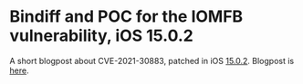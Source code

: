 # Bindiff and POC for the IOMFB vulnerability, iOS 15.0.2

A short blogpost about CVE-2021-30883, patched in iOS [15.0.2](https://support.apple.com/en-us/HT212846). Blogpost is [here](https://saaramar.github.io/IOMFB_int_overflow_poc/).
